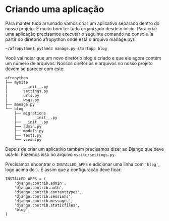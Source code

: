# Criando uma aplicação

Para manter tudo arrumado vamos criar um aplicativo separado dentro do nosso projeto. É muito bom ter tudo organizado desde o início. Para criar uma aplicação precisamos executar o seguinte comando no console (a partir do diretório afropython onde está o arquivo manage.py):

```
~/afropython$ python3 manage.py startapp blog
```

Você vai notar que um novo diretório blog é criado e que ele agora contém um número de arquivos. Nossos diretórios e arquivos no nosso projeto devem se parecer com este:

```
afropython
├── mysite
|       __init__.py
|       settings.py
|       urls.py
|       wsgi.py
├── manage.py
└── blog
    ├── migrations
    |       __init__.py
    ├── __init__.py
    ├── admin.py
    ├── models.py
    ├── tests.py
    └── views.py
```

Depois de criar um aplicativo também precisamos dizer ao Django que deve usá-lo. Fazemos isso no arquivo `mysite/settings.py`.

Precisamos encontrar o `INSTALLED_APPS` e adicionar uma linha com `'blog'`, logo acima do `)`. É assim que a configuração deve ficar:

```
INSTALLED_APPS = (
    'django.contrib.admin',
    'django.contrib.auth',
    'django.contrib.contenttypes',
    'django.contrib.sessions',
    'django.contrib.messages',
    'django.contrib.staticfiles',
    'blog',
)
```
